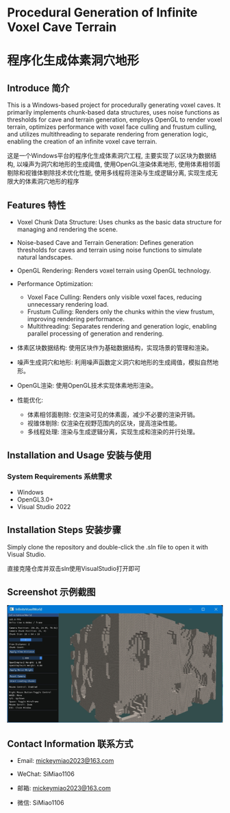 # Procedural Generation of Infinite Voxel Cave Terrain
# 程序化生成体素洞穴地形

## Introduce 简介

This is a Windows-based project for procedurally generating voxel caves. It primarily implements chunk-based data structures, uses noise functions as thresholds for cave and terrain generation, employs OpenGL to render voxel terrain, optimizes performance with voxel face culling and frustum culling, and utilizes multithreading to separate rendering from generation logic, enabling the creation of an infinite voxel cave terrain.

这是一个Windows平台的程序化生成体素洞穴工程, 主要实现了以区块为数据结构, 以噪声为洞穴和地形的生成阈值, 使用OpenGL渲染体素地形, 使用体素相邻面剔除和视锥体剔除技术优化性能, 使用多线程将渲染与生成逻辑分离, 实现生成无限大的体素洞穴地形的程序

## Features 特性

- Voxel Chunk Data Structure: Uses chunks as the basic data structure for managing and rendering the scene.
- Noise-based Cave and Terrain Generation: Defines generation thresholds for caves and terrain using noise functions to simulate natural landscapes.
- OpenGL Rendering: Renders voxel terrain using OpenGL technology.
- Performance Optimization:
  - Voxel Face Culling: Renders only visible voxel faces, reducing unnecessary rendering load.
  - Frustum Culling: Renders only the chunks within the view frustum, improving rendering performance.
  - Multithreading: Separates rendering and generation logic, enabling parallel processing of generation and rendering.

- 体素区块数据结构: 使用区块作为基础数据结构，实现场景的管理和渲染。
- 噪声生成洞穴和地形: 利用噪声函数定义洞穴和地形的生成阈值，模拟自然地形。
- OpenGL渲染: 使用OpenGL技术实现体素地形渲染。
- 性能优化:
  - 体素相邻面剔除: 仅渲染可见的体素面，减少不必要的渲染开销。
  - 视锥体剔除: 仅渲染在视野范围内的区块，提高渲染性能。
  - 多线程处理: 渲染与生成逻辑分离，实现生成和渲染的并行处理。
 
## Installation and Usage 安装与使用

### System Requirements 系统需求

 - Windows
 - OpenGL3.0+
 - Visual Studio 2022

## Installation Steps 安装步骤

Simply clone the repository and double-click the .sln file to open it with Visual Studio.

直接克隆仓库并双击sln使用VisualStudio打开即可

## Screenshot 示例截图

![cave_overview](cave_overview.png)

## Contact Information 联系方式

- Email: mickeymiao2023@163.com
- WeChat: SiMiao1106

- 邮箱: mickeymiao2023@163.com
- 微信: SiMiao1106




